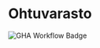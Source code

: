 # Ohtuvarasto

![GHA Workflow Badge](https://github.com/sonjasil/ohtuvarasto/workflows/CI/badge.svg)
